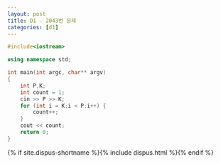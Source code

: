 ```yaml
---
layout: post
title: D1 - 2043번 문제
categories: [d1]
---
```


~~~cpp
#include<iostream>

using namespace std;

int main(int argc, char** argv)
{
	int P,K;
	int count = 1;
	cin >> P >> K;
	for (int i = K;i < P;i++) {
		count++;
	}
	cout << count;
	return 0;
}
~~~

{% if site.dispus-shortname %}{% include dispus.html %}{% endif %}